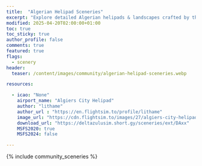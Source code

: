 ```yaml
---
title:  "Algerian Helipad Sceneries"
excerpt: "Explore detailed Algerian helipads & landscapes crafted by the community. Fly immersive & realistic sceneries!"
modified: 2025-04-20T02:00:00+01:00
toc: true
toc_sticky: true
author_profile: false
comments: true
featured: true
flags:
  - scenery
header:
  teaser: /content/images/community/algerian-helipad-sceneries.webp

resources:

  - icao: "None"
    airport_name: "Algiers City Helipad"
    author: "lithame"
    author_url : "https://en.flightsim.to/profile/lithame"
    image_url: "https://cdn.flightsim.to/images/27/algiers-city-helipad-811654-1739634541-k0hOu.jpg"
    download_url: "https://deltazulusim.short.gy/sceneries/ext/DAxx"
    MSFS2020: true
    MSFS2024: false

---
```


{% include community_sceneries %}
